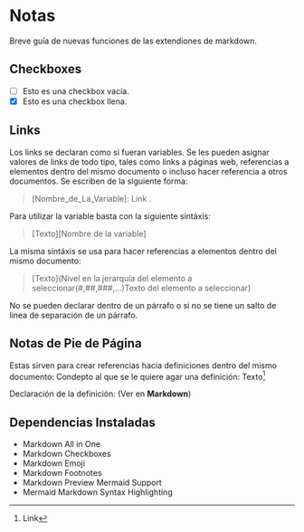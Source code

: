 # Notas
Breve guía de nuevas funciones de las extendiones de markdown.
## Checkboxes
- [ ] Esto es una checkbox vacía.
- [x] Esto es una checkbox llena.
## Links
Los links se declaran como si fueran variables. Se les pueden asignar valores de links de todo tipo, tales como links a páginas web, referencias a elementos dentro del mismo documento o incluso hacer referencia a otros documentos. Se escriben de la siguiente forma:
>[Nombre_de_La_Variable]: Link .

Para utilizar la variable basta con la siguiente sintáxis:
>[Texto][Nombre de la variable]

La misma sintáxis se usa para hacer referencias a elementos dentro del mismo documento:
>[Texto](Nivel en la jerarquía del elemento a seleccionar(#,##,###,...)Texto del elemento a seleccionar)

No se pueden declarar dentro de un párrafo o si no se tiene un salto de linea de separación de un párrafo.
## Notas de Pie de Página
Estas sirven para crear referencias hacia definiciones dentro del mismo documento:
Condepto al que se le quiere agar una definición:
Texto[^1]

Declaración de la definición: (Ver en __Markdown__)
>[^1]: Link
## Dependencias Instaladas
- Markdown All in One
- Markdown Checkboxes
- Markdown Emoji
- Markdown Footnotes
- Markdown Preview Mermaid Support
- Mermaid Markdown Syntax Highlighting